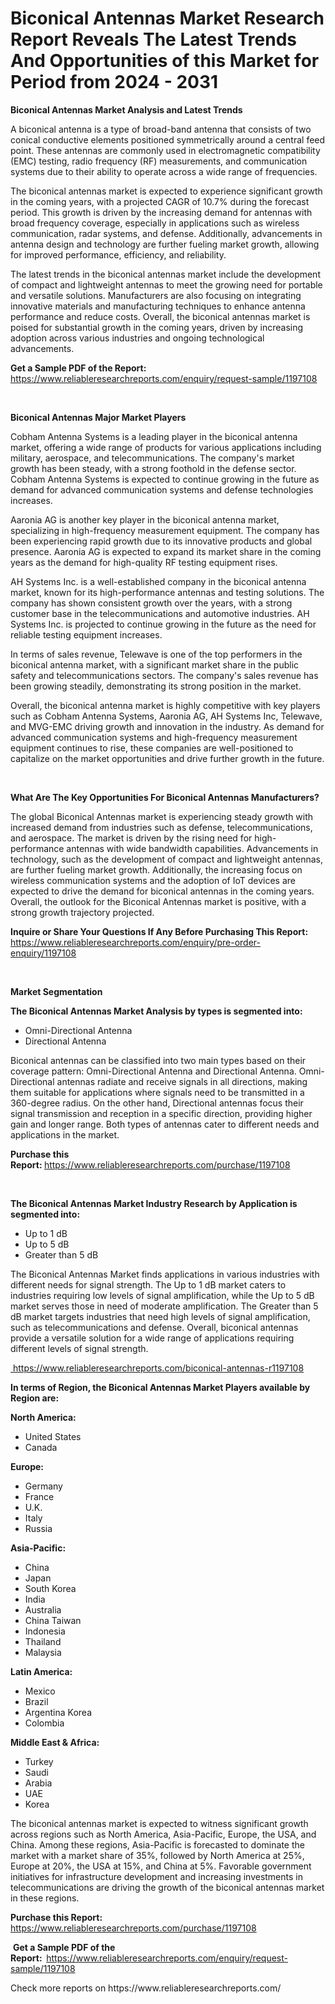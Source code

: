 <p><h1>Biconical Antennas Market Research Report Reveals The Latest Trends And Opportunities of this Market for Period from 2024 - 2031</h1></p><p><strong>Biconical Antennas Market Analysis and Latest Trends</strong></p>
<p><p>A biconical antenna is a type of broad-band antenna that consists of two conical conductive elements positioned symmetrically around a central feed point. These antennas are commonly used in electromagnetic compatibility (EMC) testing, radio frequency (RF) measurements, and communication systems due to their ability to operate across a wide range of frequencies.</p><p>The biconical antennas market is expected to experience significant growth in the coming years, with a projected CAGR of 10.7% during the forecast period. This growth is driven by the increasing demand for antennas with broad frequency coverage, especially in applications such as wireless communication, radar systems, and defense. Additionally, advancements in antenna design and technology are further fueling market growth, allowing for improved performance, efficiency, and reliability.</p><p>The latest trends in the biconical antennas market include the development of compact and lightweight antennas to meet the growing need for portable and versatile solutions. Manufacturers are also focusing on integrating innovative materials and manufacturing techniques to enhance antenna performance and reduce costs. Overall, the biconical antennas market is poised for substantial growth in the coming years, driven by increasing adoption across various industries and ongoing technological advancements.</p></p>
<p><strong>Get a Sample PDF of the Report:&nbsp;</strong> <a href="https://www.reliableresearchreports.com/enquiry/request-sample/1197108">https://www.reliableresearchreports.com/enquiry/request-sample/1197108</a></p>
<p>&nbsp;</p>
<p><strong>Biconical Antennas Major Market Players</strong></p>
<p><p>Cobham Antenna Systems is a leading player in the biconical antenna market, offering a wide range of products for various applications including military, aerospace, and telecommunications. The company's market growth has been steady, with a strong foothold in the defense sector. Cobham Antenna Systems is expected to continue growing in the future as demand for advanced communication systems and defense technologies increases.</p><p>Aaronia AG is another key player in the biconical antenna market, specializing in high-frequency measurement equipment. The company has been experiencing rapid growth due to its innovative products and global presence. Aaronia AG is expected to expand its market share in the coming years as the demand for high-quality RF testing equipment rises.</p><p>AH Systems Inc. is a well-established company in the biconical antenna market, known for its high-performance antennas and testing solutions. The company has shown consistent growth over the years, with a strong customer base in the telecommunications and automotive industries. AH Systems Inc. is projected to continue growing in the future as the need for reliable testing equipment increases.</p><p>In terms of sales revenue, Telewave is one of the top performers in the biconical antenna market, with a significant market share in the public safety and telecommunications sectors. The company's sales revenue has been growing steadily, demonstrating its strong position in the market.</p><p>Overall, the biconical antenna market is highly competitive with key players such as Cobham Antenna Systems, Aaronia AG, AH Systems Inc, Telewave, and MVG-EMC driving growth and innovation in the industry. As demand for advanced communication systems and high-frequency measurement equipment continues to rise, these companies are well-positioned to capitalize on the market opportunities and drive further growth in the future.</p></p>
<p>&nbsp;</p>
<p><strong>What Are The Key Opportunities For Biconical Antennas Manufacturers?</strong></p>
<p><p>The global Biconical Antennas market is experiencing steady growth with increased demand from industries such as defense, telecommunications, and aerospace. The market is driven by the rising need for high-performance antennas with wide bandwidth capabilities. Advancements in technology, such as the development of compact and lightweight antennas, are further fueling market growth. Additionally, the increasing focus on wireless communication systems and the adoption of IoT devices are expected to drive the demand for biconical antennas in the coming years. Overall, the outlook for the Biconical Antennas market is positive, with a strong growth trajectory projected.</p></p>
<p><strong>Inquire or Share Your Questions If Any Before Purchasing This Report:</strong> <a href="https://www.reliableresearchreports.com/enquiry/pre-order-enquiry/1197108">https://www.reliableresearchreports.com/enquiry/pre-order-enquiry/1197108</a></p>
<p>&nbsp;</p>
<p><strong>Market Segmentation</strong></p>
<p><strong>The Biconical Antennas Market Analysis by types is segmented into:</strong></p>
<p><ul><li>Omni-Directional Antenna</li><li>Directional Antenna</li></ul></p>
<p><p>Biconical antennas can be classified into two main types based on their coverage pattern: Omni-Directional Antenna and Directional Antenna. Omni-Directional antennas radiate and receive signals in all directions, making them suitable for applications where signals need to be transmitted in a 360-degree radius. On the other hand, Directional antennas focus their signal transmission and reception in a specific direction, providing higher gain and longer range. Both types of antennas cater to different needs and applications in the market.</p></p>
<p><strong>Purchase this Report:&nbsp;</strong><a href="https://www.reliableresearchreports.com/purchase/1197108">https://www.reliableresearchreports.com/purchase/1197108</a></p>
<p>&nbsp;</p>
<p><strong>The Biconical Antennas Market Industry Research by Application is segmented into:</strong></p>
<p><ul><li>Up to 1 dB</li><li>Up to 5 dB</li><li>Greater than 5 dB</li></ul></p>
<p><p>The Biconical Antennas Market finds applications in various industries with different needs for signal strength. The Up to 1 dB market caters to industries requiring low levels of signal amplification, while the Up to 5 dB market serves those in need of moderate amplification. The Greater than 5 dB market targets industries that need high levels of signal amplification, such as telecommunications and defense. Overall, biconical antennas provide a versatile solution for a wide range of applications requiring different levels of signal strength.</p></p>
<p><a href="https://www.reliableresearchreports.com/biconical-antennas-r1197108">&nbsp;https://www.reliableresearchreports.com/biconical-antennas-r1197108</a></p>
<p><strong>In terms of Region, the Biconical Antennas Market Players available by Region are:</strong></p>
<p>
    <p> <strong> North America: </strong>
        <ul>
            <li>United States</li>
            <li>Canada</li>
        </ul>
        </p> 
    <p> <strong> Europe: </strong>
        <ul>
            <li>Germany</li>
            <li>France</li>
            <li>U.K.</li>
            <li>Italy</li>
            <li>Russia</li>
        </ul>
        </p> 
    <p> <strong> Asia-Pacific: </strong>
        <ul>
            <li>China</li>
            <li>Japan</li>
            <li>South Korea</li>
            <li>India</li>
            <li>Australia</li>
            <li>China Taiwan</li>
            <li>Indonesia</li>
            <li>Thailand</li>
            <li>Malaysia</li>
        </ul>
        </p> 
    <p> <strong> Latin America: </strong>
        <ul>
            <li>Mexico</li>
            <li>Brazil</li>
            <li>Argentina Korea</li>
            <li>Colombia</li>
        </ul>
        </p> 
    <p> <strong> Middle East & Africa: </strong>
        <ul>
            <li>Turkey</li>
            <li>Saudi</li>
            <li>Arabia</li>
            <li>UAE</li>
            <li>Korea</li>
        </ul>
    </p>
    </p>
<p><p>The biconical antennas market is expected to witness significant growth across regions such as North America, Asia-Pacific, Europe, the USA, and China. Among these regions, Asia-Pacific is forecasted to dominate the market with a market share of 35%, followed by North America at 25%, Europe at 20%, the USA at 15%, and China at 5%. Favorable government initiatives for infrastructure development and increasing investments in telecommunications are driving the growth of the biconical antennas market in these regions.</p></p>
<p><strong>Purchase this Report: </strong><a href="https://www.reliableresearchreports.com/purchase/1197108">https://www.reliableresearchreports.com/purchase/1197108</a></p>
<p>&nbsp;<strong>Get a Sample PDF of the Report:&nbsp;&nbsp;</strong><a href="https://www.reliableresearchreports.com/enquiry/request-sample/1197108">https://www.reliableresearchreports.com/enquiry/request-sample/1197108</a></p>
<p><strong></strong></p>
<p>Check more reports on https://www.reliableresearchreports.com/</p>